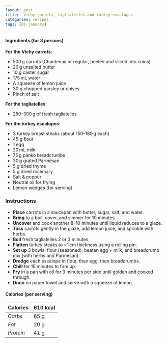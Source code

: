 ```yaml
---
layout: post
title:  Vichy carrots, tagliatelles and turkey escalopes
categories: recipes
tags: [01-january]
---
```


#### Ingredients (for 3 persons)

**For the Vichy carrots**:
- 500 g carrots (Chantenay or regular, peeled and sliced into coins)
- 20 g unsalted butter
- 10 g caster sugar
- 175 mL water
- A squeeze of lemon juice
- 30 g chopped parsley or chives
- Pinch of salt

**For the tagliatelles**:
- 250–300 g of fresh tagliatelles

**For the turkey escalopes**:
- 3 turkey breast steaks (about 150–180 g each)
- 45 g flour
- 1 egg
- 20 mL milk
- 75 g panko breadcrumbs
- 30 g grated Parmesan
- 5 g dried thyme
- 5 g dried rosemary
- Salt & pepper
- Neutral oil for frying
- Lemon wedges (for serving)

### Instructions

- **Place** carrots in a saucepan with butter, sugar, salt, and water.
- **Bring** to a boil, cover, and simmer for 10 minutes.
- **Uncover** and cook another 8–10 minutes until liquid reduces to a glaze.
- **Toss** carrots gently in the glaze, add lemon juice, and sprinkle with herbs.
- **Boil** fresh tagliatelles 2 or 3 minutes
- **Flatten** turkey steaks to ~1 cm thickness using a rolling pin.
- **Set up** 3 bowls: flour (seasoned), beaten egg + milk, and breadcrumb mix (with herbs and Parmesan).
- **Dredge** each escalope in flour, then egg, then breadcrumbs.
- **Chill** for 15 minutes to firm up.
- **Fry** in a pan with oil for 3 minutes per side until golden and cooked through.
- **Drain** on paper towel and serve with a squeeze of lemon.

#### Calories (per serving)

| **Calories** | 610 kcal |
| ----------- | ----------- |
| *Carbs*     | 65 g       |
| *Fat*       | 20 g       |
| *Protein*   | 41 g        |
